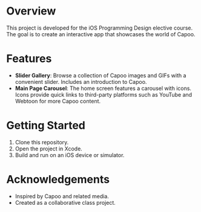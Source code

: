 # Overview
This project is developed for the iOS Programming Design elective course. The goal is to create an interactive app that showcases the world of Capoo.

# Features
- **Slider Gallery**: Browse a collection of Capoo images and GIFs with a convenient slider. Includes an introduction to Capoo.
- **Main Page Carousel**: The home screen features a carousel with icons.
Icons provide quick links to third-party platforms such as YouTube and Webtoon for more Capoo content.

# Getting Started
1. Clone this repository.
2. Open the project in Xcode.
3. Build and run on an iOS device or simulator.

# Acknowledgements
- Inspired by Capoo and related media.
- Created as a collaborative class project.
